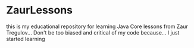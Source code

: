 # ZaurLessons
this is my educational repository for learning Java Core lessons from Zaur Tregulov... Don't be too biased and critical of my code because... I just started learning
